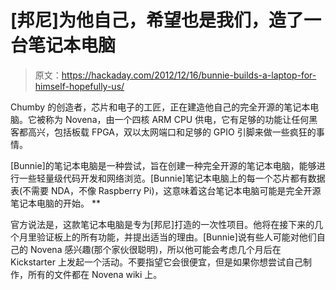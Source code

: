 # [邦尼]为他自己，希望也是我们，造了一台笔记本电脑

> 原文：<https://hackaday.com/2012/12/16/bunnie-builds-a-laptop-for-himself-hopefully-us/>

Chumby 的创造者，芯片和电子的工匠，正在建造他自己的完全开源的笔记本电脑。它被称为 Novena，由一个四核 ARM CPU 供电，它有足够的功能让任何黑客都高兴，包括板载 FPGA，双以太网端口和足够的 GPIO 引脚来做一些疯狂的事情。

[Bunnie]的笔记本电脑是一种尝试，旨在创建一种完全开源的笔记本电脑，能够进行一些轻量级代码开发和网络浏览。[Bunnie]笔记本电脑上的每一个芯片都有数据表(不需要 NDA，不像 Raspberry Pi)，这意味着这台笔记本电脑可能是完全开源笔记本电脑的开始。 **

官方说法是，这款笔记本电脑是专为[邦尼]打造的一次性项目。他将在接下来的几个月里验证板上的所有功能，并提出适当的理由。[Bunnie]说有些人可能对他们自己的 Novena 感兴趣(那个家伙很聪明)，所以他可能会考虑几个月后在 Kickstarter 上发起一个活动。不要指望它会很便宜，但是如果你想尝试自己制作，所有的文件都在 Novena wiki 上。